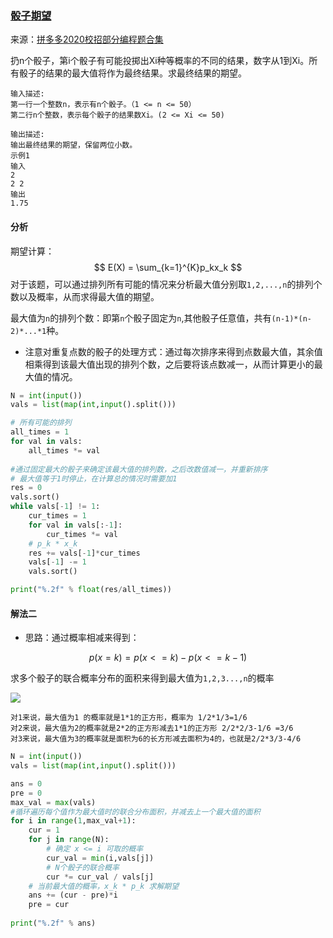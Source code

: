 ### [骰子期望](<https://www.nowcoder.com/questionTerminal/86ef0d5042934ef7819035794377a507>)
来源：[拼多多2020校招部分编程题合集](<https://www.nowcoder.com/test/23354036/summary>)

扔n个骰子，第i个骰子有可能投掷出Xi种等概率的不同的结果，数字从1到Xi。所有骰子的结果的最大值将作为最终结果。求最终结果的期望。

```
输入描述:
第一行一个整数n，表示有n个骰子。（1 <= n <= 50）
第二行n个整数，表示每个骰子的结果数Xi。(2 <= Xi <= 50)

输出描述:
输出最终结果的期望，保留两位小数。
示例1
输入
2
2 2
输出
1.75
```

#### 分析

期望计算：
$$
E(X) = \sum_{k=1}^{K}p_kx_k
$$
对于该题，可以通过排列所有可能的情况来分析最大值分别取`1,2,...,n`的排列个数以及概率，从而求得最大值的期望。

最大值为`n`的排列个数：即第`n`个骰子固定为`n`,其他骰子任意值，共有`(n-1)*(n-2)*...*1`种。

- 注意对重复点数的骰子的处理方式：通过每次排序来得到点数最大值，其余值相乘得到该最大值出现的排列个数，之后要将该点数减一，从而计算更小的最大值的情况。

```python
N = int(input())
vals = list(map(int,input().split()))

# 所有可能的排列
all_times = 1
for val in vals:
    all_times *= val
    
#通过固定最大的骰子来确定该最大值的排列数，之后改数值减一，并重新排序
# 最大值等于1时停止，在计算总的情况时需要加1
res = 0
vals.sort()
while vals[-1] != 1:
    cur_times = 1
    for val in vals[:-1]:
        cur_times *= val
    # p_k * x_k
    res += vals[-1]*cur_times
    vals[-1] -= 1
    vals.sort()

print("%.2f" % float(res/all_times))
```

#### 解法二

- 思路：通过概率相减来得到：

$$
p(x=k) = p(x<=k) - p(x<=k-1)
$$

求多个骰子的联合概率分布的面积来得到最大值为`1,2,3...,n`的概率

![](https://wx2.sinaimg.cn/mw690/006dXJzOly1gglzfw5ktsj30no0fku0x.jpg)

```
对1来说，最大值为1 的概率就是1*1的正方形，概率为 1/2*1/3=1/6  
对2来说，最大值为2的概率就是2*2的正方形减去1*1的正方形 2/2*2/3-1/6 =3/6
对3来说，最大值为3的概率就是面积为6的长方形减去面积为4的，也就是2/2*3/3-4/6
```



```python
N = int(input())
vals = list(map(int,input().split()))

ans = 0
pre = 0
max_val = max(vals)
#循环遍历每个值作为最大值时的联合分布面积，并减去上一个最大值的面积
for i in range(1,max_val+1):
    cur = 1
    for j in range(N):
        # 确定 x <= i 可取的概率
        cur_val = min(i,vals[j])
        # N个骰子的联合概率
        cur *= cur_val / vals[j]
    # 当前最大值的概率，x_k * p_k 求解期望
    ans += (cur - pre)*i
    pre = cur
    
print("%.2f" % ans)
```

